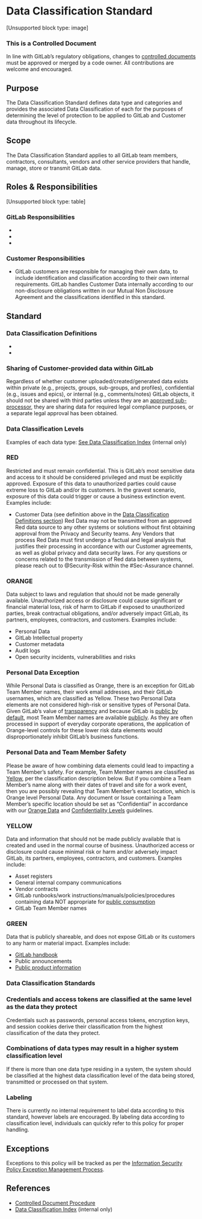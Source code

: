 # Data Classification Standard

[Unsupported block type: image]
### This is a Controlled Document
In line with GitLab’s regulatory obligations, changes to [ controlled documents](https://handbook.gitlab.com/handbook/security/controlled-document-procedure/) must be approved or merged by a code owner. All contributions are welcome and encouraged.
## Purpose
The Data Classification Standard defines data type and categories and provides the associated Data Classification of each for the purposes of determining the level of protection to be applied to GitLab and Customer data throughout its lifecycle.
## Scope
The Data Classification Standard applies to all GitLab team members, contractors, consultants, vendors and other service providers that handle, manage, store or transmit GitLab data.
## Roles & Responsibilities
[Unsupported block type: table]
### GitLab Responsibilities
- 
- 
- 
### Customer Responsibilities
- GitLab customers are responsible for managing their own data, to include identification and classification according to their own internal requirements. GitLab handles Customer Data internally according to our non-disclosure obligations written in our Mutual Non Disclosure Agreement and the classifications identified in this standard.
## Standard
### Data Classification Definitions
- 
- 
### Sharing of Customer-provided data within GitLab
Regardless of whether customer uploaded/created/generated data exists within private (e.g., projects, groups, sub-groups, and profiles), confidential (e.g., issues and epics), or internal (e.g., comments/notes) GitLab objects, it should not be shared with third parties unless they are an [approved sub-processor](https://about.gitlab.com/privacy/subprocessors/), they are sharing data for required legal compliance purposes, or a separate legal approval has been obtained.
### Data Classification Levels
Examples of each data type: [See Data Classification Index](https://internal.gitlab.com/handbook/security/data_classification/) (internal only)
### RED
Restricted and must remain confidential. This is GitLab’s most sensitive data and access to it should be considered privileged and must be explicitly approved. Exposure of this data to unauthorized parties could cause extreme loss to GitLab and/or its customers. In the gravest scenario, exposure of this data could trigger or cause a business extinction event.
Examples include:
- Customer Data (see definition above in the [Data Classification Definitions section](https://handbook.gitlab.com/handbook/security/data-classification-standard/#data-classification-definitions))
Red Data may not be transmitted from an approved Red data source to any other systems or solutions without first obtaining approval from the Privacy and Security teams. Any Vendors that process Red Data must first undergo a factual and legal analysis that justifies their processing in accordance with our Customer agreements, as well as global privacy and data security laws. For any questions or concerns related to the transmission of Red data between systems, please reach out to @Security-Risk within the #Sec-Assurance channel.
### ORANGE
Data subject to laws and regulation that should not be made generally available. Unauthorized access or disclosure could cause significant or financial material loss, risk of harm to GitLab if exposed to unauthorized parties, break contractual obligations, and/or adversely impact GitLab, its partners, employees, contractors, and customers.
Examples include:
- Personal Data 
- GitLab Intellectual property
- Customer metadata
- Audit logs
- Open security incidents, vulnerabilities and risks
### Personal Data Exception
While Personal Data is classified as Orange, there is an exception for GitLab Team Member names, their work email addresses, and their GitLab usernames, which are classified as Yellow. These two Personal Data elements are not considered high-risk or sensitive types of Personal Data. Given GitLab’s value of [transparency](https://handbook.gitlab.com/handbook/values/#transparency) and because GitLab is [public by default](https://handbook.gitlab.com/handbook/values/#public-by-default), most Team Member names are available [publicly](https://handbook.gitlab.com/handbook/company/team/#close-modal). As they are often processed in support of everyday corporate operations, the application of Orange-level controls for these lower risk data elements would disproportionately inhibit GitLab’s business functions.
### Personal Data and Team Member Safety
Please be aware of how combining data elements could lead to impacting a Team Member’s safety. For example, Team Member names are classified as [Yellow](https://handbook.gitlab.com/handbook/security/data-classification-standard/#yellow), per the classification description below. But if you combine a Team Member’s name along with their dates of travel and site for a work event, then you are possibly revealing that Team Member’s exact location, which is Orange level Personal Data. Any document or Issue containing a Team Member’s specific location should be set as “Confidential” in accordance with our [Orange Data](https://handbook.gitlab.com/handbook/security/data-classification-standard/#orange) and [Confidentiality Levels](https://handbook.gitlab.com/handbook/communication/confidentiality-levels/) guidelines.
### YELLOW
Data and information that should not be made publicly available that is created and used in the normal course of business. Unauthorized access or disclosure could cause minimal risk or harm and/or adversely impact GitLab, its partners, employees, contractors, and customers.
Examples include:
- Asset registers
- General internal company communications
- Vendor contracts
- GitLab runbooks/work instructions/manuals/policies/procedures containing data NOT appropriate for [public consumption](https://handbook.gitlab.com/handbook/communication/confidentiality-levels/#not-public)
- GitLab Team Member names
### GREEN
Data that is publicly shareable, and does not expose GitLab or its customers to any harm or material impact.
Examples include:
- [GitLab handbook](https://handbook.gitlab.com/) 
- Public announcements
- [Public product information](https://docs.gitlab.com/ee/)
### Data Classification Standards
### Credentials and access tokens are classified at the same level as the data they protect
Credentials such as passwords, personal access tokens, encryption keys, and session cookies derive their classification from the highest classification of the data they protect.
### Combinations of data types may result in a higher system classification level
If there is more than one data type residing in a system, the system should be classified at the highest data classification level of the data being stored, transmitted or processed on that system.
### Labeling
There is currently no internal requirement to label data according to this standard, however labels are encouraged. By labeling data according to classification level, individuals can quickly refer to this policy for proper handling.
## Exceptions
Exceptions to this policy will be tracked as per the [Information Security Policy Exception Management Process](https://handbook.gitlab.com/handbook/security/controlled-document-procedure/#exceptions).
## References
- [Controlled Document Procedure](https://handbook.gitlab.com/handbook/security/controlled-document-procedure/)
- [Data Classification Index](https://internal.gitlab.com/handbook/security/data_classification/) (internal only)
